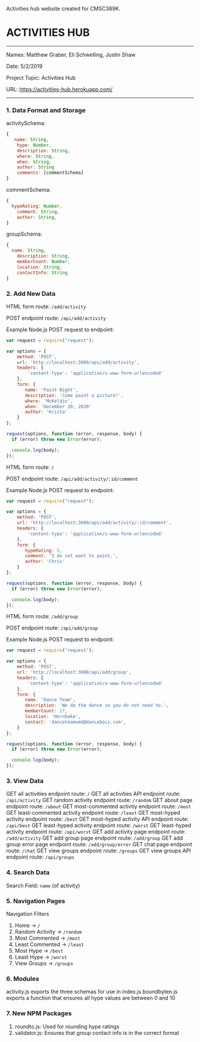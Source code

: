 Activities hub website created for CMSC389K.

# ACTIVITIES HUB

---

Names: Matthew Graber, Eli Schwelling, Justin Shaw

Date: 5/2/2019

Project Topic: Activities Hub

URL: https://activities-hub.herokuapp.com/

---


### 1. Data Format and Storage


activitySchema: 
```javascript
{
   name: String,
    hype: Number,
    description: String,
    where: String,
    when: String,
    author: String
    comments: [commentSchema]
}
```

commentSchema: 
```javascript
{
  hypeRating: Number,
    comment: String,
    author: String,
}
```

groupSchema: 
```javascript
{
  name: String,
    description: String,
    memberCount: Number,
    location: String,
    contactInfo: String
}
```

### 2. Add New Data

HTML form route: `/add/activity`

POST endpoint route: `/api/add/activity`

Example Node.js POST request to endpoint: 
```javascript
var request = require("request");

var options = { 
    method: 'POST',
    url: 'http://localhost:3000/api/add/activity',
    headers: { 
        'content-type': 'application/x-www-form-urlencoded' 
    },
    form: { 
       name: 'Paint Night',
       description: 'Come paint a picture!',
       where: 'McKeldin',
       when: 'December 20, 2020'
       author: 'Krista'
    } 
};

request(options, function (error, response, body) {
  if (error) throw new Error(error);

  console.log(body);
});
```

HTML form route: `/`

POST endpoint route: `/api/add/activity/:id/comment`

Example Node.js POST request to endpoint: 
```javascript
var request = require("request");

var options = { 
    method: 'POST',
    url: 'http://localhost:3000/api/add/activity/:id/comment',
    headers: { 
        'content-type': 'application/x-www-form-urlencoded' 
    },
    form: { 
       hypeRating: 5,
       comment: 'I do not want to paint.',
       author: 'Chris'
    } 
};

request(options, function (error, response, body) {
  if (error) throw new Error(error);

  console.log(body);
});
```


HTML form route: `/add/group`

POST endpoint route: `/api/add/group`

Example Node.js POST request to endpoint: 
```javascript
var request = require("request");

var options = { 
    method: 'POST',
    url: 'http://localhost:3000/api/add/group',
    headers: { 
        'content-type': 'application/x-www-form-urlencoded' 
    },
    form: { 
       name: 'Dance Team',
       description: 'We do the dance so you do not need to.',
       memberCount: 17,
       location: 'Hornbake',
       contact: 'danceteamumd@dancebois.com',
    } 
};

request(options, function (error, response, body) {
  if (error) throw new Error(error);

  console.log(body);
});
```

### 3. View Data

GET all activities endpoint route: `/`
GET all activities API endpoint route: `/api/activity`
GET random activity endpoint route: `/random`
GET about page endpoint route: `/about`
GET most-commented activtiy endpoint route: `/most`
GET least-commented activity endpoint route: `/least`
GET most-hyped activity endpoint route: `/best`
GET most-hyped activity API endpoint route: `/api/best`
GET least-hyped activity endpoint route: `/worst`
GET least-hyped activity endpoint route: `/api/worst`
GET add activity page endpoint route: `/add/activity`
GET add group page endpoint route: `/add/group`
GET add group error page endpoint route: `/add/group/error`
GET chat page endpoint route: `/chat`
GET view groups endpoint route: `/groups`
GET view groups API endpoint route: `/api/groups`

### 4. Search Data

Search Field: `name` (of activity)

### 5. Navigation Pages

Navigation Filters
1. Home -> `/`
2. Random Activity -> `/random`
3. Most Commented -> `/most`
4. Least Commented -> `/least`
5. Most Hype -> `/best`
6. Least Hype -> `/worst`
7. View Groups -> `/groups`

### 6. Modules

activity.js exports the three schemas for use in index.js
boundbyten.js exports a function that ensures all hype values are between 0 and 10


### 7. New NPM Packages
1. roundto.js: Used for rounding hype ratings
2. validator.js: Ensures that group contact info is in the correct format
